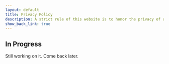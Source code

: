 ```yaml
---
layout: default
title: Privacy Policy
description: A strict rule of this website is to honor the privacy of all visitors and users. On this page is detailed what information is collected and why.
show_back_link: true
---
```


## In Progress
Still working on it. Come back later.